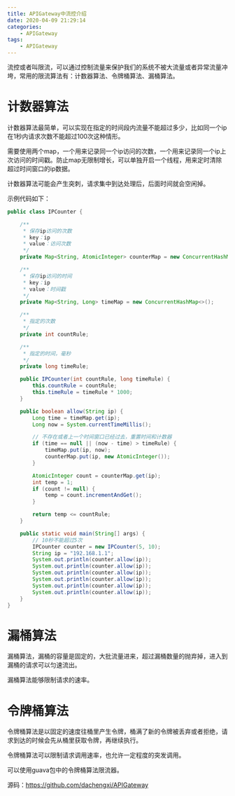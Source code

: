 ```yaml
---
title: APIGateway中流控介绍
date: 2020-04-09 21:29:14
categories: 
	- APIGateway
tags:
	- APIGateway
---
```


流控或者叫限流，可以通过控制流量来保护我们的系统不被大流量或者异常流量冲垮，常用的限流算法有：计数器算法、令牌桶算法、漏桶算法。

<!--more-->

# 计数器算法

计数器算法最简单，可以实现在指定的时间段内流量不能超过多少，比如同一个ip在1秒内请求次数不能超过100次这种情形。

需要使用两个map，一个用来记录同一个ip访问的次数，一个用来记录同一个ip上次访问的时间戳。防止map无限制增长，可以单独开启一个线程，用来定时清除超过时间窗口的ip数据。

计数器算法可能会产生突刺，请求集中到达处理后，后面时间就会空闲掉。

示例代码如下：

```java
public class IPCounter {

    /**
     * 保存ip访问的次数
     * key：ip
     * value：访问次数
     */
    private Map<String, AtomicInteger> counterMap = new ConcurrentHashMap<>();

    /**
     * 保存ip访问的时间
     * key：ip
     * value：时间戳
     */
    private Map<String, Long> timeMap = new ConcurrentHashMap<>();

    /**
     * 指定的次数
     */
    private int countRule;

    /**
     * 指定的时间，毫秒
     */
    private long timeRule;

    public IPCounter(int countRule, long timeRule) {
        this.countRule = countRule;
        this.timeRule = timeRule * 1000;
    }

    public boolean allow(String ip) {
        Long time = timeMap.get(ip);
        Long now = System.currentTimeMillis();

        // 不存在或者上一个时间窗口已经过去，重置时间和计数器
        if (time == null || (now - time) > timeRule) {
            timeMap.put(ip, now);
            counterMap.put(ip, new AtomicInteger());
        }

        AtomicInteger count = counterMap.get(ip);
        int temp = 1;
        if (count != null) {
            temp = count.incrementAndGet();
        }

        return temp <= countRule;
    }

    public static void main(String[] args) {
        // 10秒不能超过5次
        IPCounter counter = new IPCounter(5, 10);
        String ip = "192.168.1.1";
        System.out.println(counter.allow(ip));
        System.out.println(counter.allow(ip));
        System.out.println(counter.allow(ip));
        System.out.println(counter.allow(ip));
        System.out.println(counter.allow(ip));
        System.out.println(counter.allow(ip));
    }
}
```

# 漏桶算法

漏桶算法，漏桶的容量是固定的，大批流量进来，超过漏桶数量的抛弃掉，进入到漏桶的请求可以匀速流出。

漏桶算法能够限制请求的速率。

# 令牌桶算法

令牌桶算法是以固定的速度往桶里产生令牌，桶满了新的令牌被丢弃或者拒绝，请求到达的时候会先从桶里获取令牌，再继续执行。

令牌桶算法可以限制请求调用速率，也允许一定程度的突发调用。

可以使用guava包中的令牌桶算法限流器。

源码：https://github.com/dachengxi/APIGateway